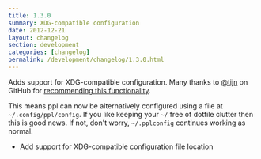 ```yaml
---
title: 1.3.0
summary: XDG-compatible configuration
date: 2012-12-21
layout: changelog
section: development
categories: [changelog]
permalink: /development/changelog/1.3.0.html
---
```


Adds support for XDG-compatible configuration. Many thanks to
[@tijn](https://github.com/hnrysmth/ppl/issues/4) on GitHub for [recommending this
functionality](https://github.com/hnrysmth/ppl/issues/4).

This means ppl can now be alternatively configured using a file at
`~/.config/ppl/config`. If you like keeping your `~/` free of dotfile clutter
then this is good news. If not, don't worry, `~/.pplconfig` continues working as
normal.

* Add support for XDG-compatible configuration file location
